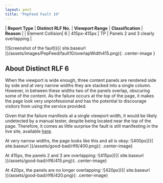 ```yaml
---
layout: post
title: "PepFeed Fault 10"
---
```

| **Report Type** | **Distinct RLF No.** | **Viewport Range** | **Classification** | **Reason** |
| Element Collision| 6 | 415px-415px | TP | Panels 2 and 3 clearly overlapping | 

![Screenshot of the fault]({{ site.baseurl }}/assets/images/PepFeed/fault10/overlapWidth415.png){: .center-image }

## About Distinct RLF 6

When the viewport is wide enough, three content panels are rendered side by side and at very narrow widths they are stacked into a single column. However, in between these widths two of the panels overlap, obscuring some of the content. As the failure occurs at the top of the page, it makes the page look very unprofessional and has the potential to discourage visitors from using the service provided.

Given that the failure manifests at a single viewport width, it would be likely undetected by a manual tester, despite being located near the top of the page. Therefore, it comes as little surprise the fault is still manifesting in the live site, available [here](http://pepfeed.com).

At very narrow widths, the page looks like this and all is okay:
![400px]({{ site.baseurl }}/assets/good-bad/rlf6/400.png){: .center-image}

At 415px, the panels 2 and 3 are overlapping:
![415px]({{ site.baseurl }}/assets/good-bad/rlf6/415.png){: .center-image}

At 420px, the panels are no longer overlapping:
![420px]({{ site.baseurl }}/assets/good-bad/rlf6/420.png){: .center-image}
